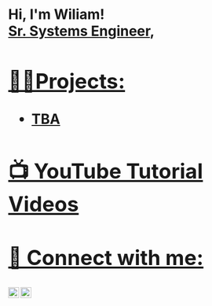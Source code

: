 <h1>Hi, I'm Wiliam! <br/><a href="https://github.com/w-billard">Sr. Systems Engineer</a>, <a href="https://www.linkedin.com/in/wbillard/">

<h2>👨‍💻Projects:</h2>

- <b>TBA</b>

<h2>📺 YouTube Tutorial Videos</h2>


<h2> 🤳 Connect with me:</h2>


[<img align="left" alt="JoshMadakor | LinkedIn" width="22px" src="https://cdn.jsdelivr.net/npm/simple-icons@v3/icons/linkedin.svg" />][linkedin]
[<img align="left" alt="JoshMadakor | Instagram" width="22px" src="https://cdn.jsdelivr.net/npm/simple-icons@v3/icons/instagram.svg" />][instagram]

[instagram]: https://www.instagram.com/w.j.b_/
[linkedin]: https://linkedin.com/in/wbillard

<!--


Here are some ideas to get you started:

- 🔭 I’m currently working on ...
- 🌱 I’m currently learning ...
- 👯 I’m looking to collaborate on ...
- 🤔 I’m looking for help with ...
- 💬 Ask me about ...
- 📫 How to reach me: ...
- 😄 Pronouns: ...
- ⚡ Fun fact: ...
-->

